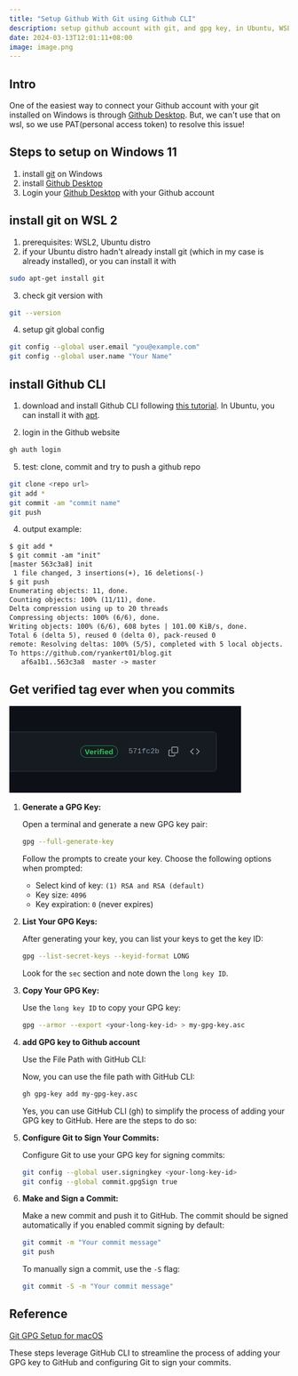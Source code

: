 ```yaml
---
title: "Setup Github With Git using Github CLI"
description: setup github account with git, and gpg key, in Ubuntu, WSL 2 and Windows 11, using Github CLI
date: 2024-03-13T12:01:11+08:00
image: image.png
---
```


## Intro

One of the easiest way to connect your Github account with your git installed on Windows is through [Github Desktop](https://desktop.github.com/). But, we can't use that on wsl, so we use PAT(personal access token) to resolve this issue!

## Steps to setup on Windows 11

1. install [git](https://git-scm.com/downloads) on Windows
2. install [Github Desktop](https://desktop.github.com/)
3. Login your [Github Desktop](https://desktop.github.com/) with your Github account

## install git on WSL 2

1. prerequisites: WSL2, Ubuntu distro
2. if your Ubuntu distro hadn't already install git (which in my case is already installed), or you can install it with 
```bash
sudo apt-get install git
```
3. check git version with
```bash
git --version
```
4. setup git global config
```bash
git config --global user.email "you@example.com"
git config --global user.name "Your Name"
```

## install Github CLI

1. download and install Github CLI following [this tutorial](https://docs.github.com/en/get-started/getting-started-with-git/caching-your-github-credentials-in-git#github-cli). In Ubuntu, you can install it with [apt](https://github.com/cli/cli/blob/trunk/docs/install_linux.md#debian-ubuntu-linux-raspberry-pi-os-apt).

2. login in the Github website

```bash
gh auth login
```

5. test: clone, commit and try to push a github repo

```bash
git clone <repo url>
git add *
git commit -am "commit name"
git push
```
4. output example:
```
$ git add *
$ git commit -am "init"
[master 563c3a8] init
 1 file changed, 3 insertions(+), 16 deletions(-)
$ git push
Enumerating objects: 11, done.
Counting objects: 100% (11/11), done.
Delta compression using up to 20 threads
Compressing objects: 100% (6/6), done.
Writing objects: 100% (6/6), 608 bytes | 101.00 KiB/s, done.
Total 6 (delta 5), reused 0 (delta 0), pack-reused 0
remote: Resolving deltas: 100% (5/5), completed with 5 local objects.
To https://github.com/ryankert01/blog.git
   af6a1b1..563c3a8  master -> master
```

## Get verified tag ever when you commits

![github verified tag](image-1.png)



1. **Generate a GPG Key:**

   Open a terminal and generate a new GPG key pair:

   ```sh
   gpg --full-generate-key
   ```

   Follow the prompts to create your key. Choose the following options when prompted:
   - Select kind of key: `(1) RSA and RSA (default)`
   - Key size: `4096`
   - Key expiration: `0` (never expires)

2. **List Your GPG Keys:**

   After generating your key, you can list your keys to get the key ID:

   ```sh
   gpg --list-secret-keys --keyid-format LONG
   ```

   Look for the `sec` section and note down the `long key ID`.

3. **Copy Your GPG Key:**

   Use the `long key ID` to copy your GPG key:

   ```sh
   gpg --armor --export <your-long-key-id> > my-gpg-key.asc
   ```
4. **add GPG key to Github account**


   Use the File Path with GitHub CLI:

   Now, you can use the file path with GitHub CLI:

   ```sh
   gh gpg-key add my-gpg-key.asc
   ```
   Yes, you can use GitHub CLI (gh) to simplify the process of adding your GPG key to GitHub. Here are the steps to do so:



5. **Configure Git to Sign Your Commits:**

   Configure Git to use your GPG key for signing commits:

   ```sh
   git config --global user.signingkey <your-long-key-id>
   git config --global commit.gpgSign true
   ```

6. **Make and Sign a Commit:**

   Make a new commit and push it to GitHub. The commit should be signed automatically if you enabled commit signing by default:

   ```sh
   git commit -m "Your commit message"
   git push
   ```

   To manually sign a commit, use the `-S` flag:

   ```sh
   git commit -S -m "Your commit message"
   ```

## Reference

[Git GPG Setup for macOS](https://hackmd.io/@kolyasapphire/H1ESwImjY)

These steps leverage GitHub CLI to streamline the process of adding your GPG key to GitHub and configuring Git to sign your commits.
